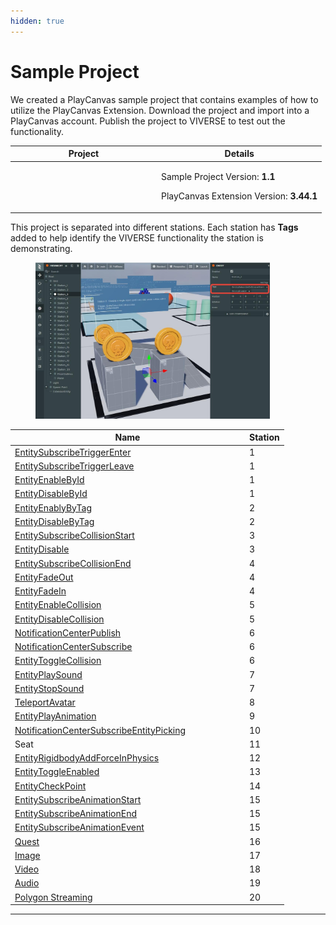 ```yaml
---
hidden: true
---
```


# Sample Project

We created a PlayCanvas sample project that contains examples of how to utilize the PlayCanvas Extension. Download the project and import into a PlayCanvas account. Publish the project to VIVERSE to test out the functionality.

<table><thead><tr><th width="220">Project</th><th>Details</th></tr></thead><tbody><tr><td></td><td><p>Sample Project Version: <strong>1.1</strong>  </p><p>PlayCanvas Extension Version: <strong>3.44.1</strong></p></td></tr></tbody></table>

This project is separated into different stations. Each station has **Tags** added to help identify the VIVERSE functionality the station is demonstrating.

<figure><img src="../../.gitbook/assets/image.png" alt="" width="375"><figcaption></figcaption></figure>



<table><thead><tr><th width="361">Name</th><th>Station</th></tr></thead><tbody><tr><td><a href="https://docs.viverse.com/playcanvas-sdk/api-reference/trigger-and-action/event-listeners#entitysubscribetriggerenter">EntitySubscribeTriggerEnter</a></td><td>1</td></tr><tr><td><a href="https://docs.viverse.com/playcanvas-sdk/api-reference/trigger-and-action/event-listeners#entitysubscribetriggerleave">EntitySubscribeTriggerLeave</a></td><td>1</td></tr><tr><td><a href="https://docs.viverse.com/playcanvas-sdk/api-reference/trigger-and-action/entity-enabling-and-disabling#entityenablebyid">EntityEnableById</a></td><td>1</td></tr><tr><td><a href="https://docs.viverse.com/playcanvas-sdk/api-reference/trigger-and-action/entity-enabling-and-disabling#entitydisablebyid">EntityDisableById</a></td><td>1</td></tr><tr><td><a href="https://docs.viverse.com/playcanvas-sdk/api-reference/trigger-and-action/entity-enabling-and-disabling#entityenablebytag">EntityEnablyByTag</a></td><td>2</td></tr><tr><td><a href="https://docs.viverse.com/playcanvas-sdk/api-reference/trigger-and-action/entity-enabling-and-disabling#entitydisablebytag">EntityDisableByTag</a></td><td>2</td></tr><tr><td><a href="https://docs.viverse.com/playcanvas-sdk/api-reference/trigger-and-action/event-listeners#entitysubscribecollisionstart">EntitySubscribeCollisionStart</a></td><td>3</td></tr><tr><td><a href="https://docs.viverse.com/playcanvas-sdk/api-reference/trigger-and-action/entity-enabling-and-disabling#entitydisable">EntityDisable</a></td><td>3</td></tr><tr><td><a href="https://docs.viverse.com/playcanvas-sdk/api-reference/trigger-and-action/event-listeners#entitysubscribecollisionend">EntitySubscribeCollisionEnd</a></td><td>4</td></tr><tr><td><a href="https://docs.viverse.com/playcanvas-sdk/api-reference/trigger-and-action/entity-enabling-and-disabling#entityfadeout">EntityFadeOut</a></td><td>4</td></tr><tr><td><a href="https://docs.viverse.com/playcanvas-sdk/api-reference/trigger-and-action/entity-enabling-and-disabling#entityfadein">EntityFadeIn</a></td><td>4</td></tr><tr><td><a href="https://docs.viverse.com/playcanvas-sdk/api-reference/trigger-and-action/entity-collision-enabling-and-disabling#entityenablecollision">EntityEnableCollision</a></td><td>5</td></tr><tr><td><a href="https://docs.viverse.com/playcanvas-sdk/api-reference/trigger-and-action/entity-collision-enabling-and-disabling#entitydisablecollision">EntityDisableCollision</a></td><td>5</td></tr><tr><td><a href="https://docs.viverse.com/playcanvas-sdk/api-reference/trigger-and-action/event-listeners#notificationcenterpublish-and-notificationcentersubscribe">NotificationCenterPublish</a></td><td>6</td></tr><tr><td><a href="https://docs.viverse.com/playcanvas-sdk/api-reference/trigger-and-action/event-listeners#notificationcenterpublish-and-notificationcentersubscribe">NotificationCenterSubscribe</a></td><td>6</td></tr><tr><td><a href="https://docs.viverse.com/playcanvas-sdk/api-reference/trigger-and-action/entity-collision-enabling-and-disabling#entitytogglecollision">EntityToggleCollision</a></td><td>6</td></tr><tr><td><a href="https://docs.viverse.com/playcanvas-sdk/api-reference/trigger-and-action/animation-and-sound#entityplaysound">EntityPlaySound</a></td><td>7</td></tr><tr><td><a href="https://docs.viverse.com/playcanvas-sdk/api-reference/trigger-and-action/animation-and-sound#entitystopsound">EntityStopSound</a></td><td>7</td></tr><tr><td><a href="https://docs.viverse.com/playcanvas-sdk/api-reference/trigger-and-action/avatar-teleport-and-checkpoint#teleportavatar">TeleportAvatar</a></td><td>8</td></tr><tr><td><a href="https://docs.viverse.com/playcanvas-sdk/api-reference/trigger-and-action/animation-and-sound#entityplayanimation">EntityPlayAnimation</a></td><td>9</td></tr><tr><td><a href="https://docs.viverse.com/playcanvas-sdk/api-reference/trigger-and-action/event-listeners#notificationcentersubscribeentitypicking">NotificationCenterSubscribeEntityPicking</a></td><td>10</td></tr><tr><td>Seat</td><td>11</td></tr><tr><td><a href="https://docs.viverse.com/playcanvas-sdk/api-reference/trigger-and-action/entity-physics#entityrigidbodyaddforceinphysics">EntityRigidbodyAddForceInPhysics</a></td><td>12</td></tr><tr><td><a href="https://docs.viverse.com/playcanvas-sdk/api-reference/trigger-and-action/entity-enabling-and-disabling#entitytoggleenabled">EntityToggleEnabled</a></td><td>13</td></tr><tr><td><a href="https://docs.viverse.com/playcanvas-sdk/api-reference/trigger-and-action/avatar-teleport-and-checkpoint#entitycheckpoint">EntityCheckPoint</a></td><td>14</td></tr><tr><td><a href="https://docs.viverse.com/playcanvas-sdk/api-reference/trigger-and-action/animation-and-sound#entitysubscribeanimationstart">EntitySubscribeAnimationStart</a></td><td>15</td></tr><tr><td><a href="https://docs.viverse.com/playcanvas-sdk/api-reference/trigger-and-action/animation-and-sound#entitysubscribeanimationend">EntitySubscribeAnimationEnd</a></td><td>15</td></tr><tr><td><a href="https://docs.viverse.com/playcanvas-sdk/api-reference/trigger-and-action/animation-and-sound#entitysubscribeanimationevent">EntitySubscribeAnimationEvent</a></td><td>15</td></tr><tr><td><a href="https://docs.viverse.com/playcanvas-sdk/api-reference/quests#quest-system">Quest</a></td><td>16</td></tr><tr><td><a href="https://docs.viverse.com/playcanvas-sdk/api-reference/media/images#media-images">Image</a></td><td>17</td></tr><tr><td><a href="https://docs.viverse.com/playcanvas-sdk/api-reference/media/video#media-video">Video</a></td><td>18</td></tr><tr><td><a href="https://docs.viverse.com/playcanvas-sdk/api-reference/media/audio#media-audio">Audio</a></td><td>19</td></tr><tr><td><a href="https://docs.viverse.com/playcanvas-sdk/api-reference/media/polygon-streaming#media-polygon-streaming">Polygon Streaming</a></td><td>20</td></tr></tbody></table>

***
